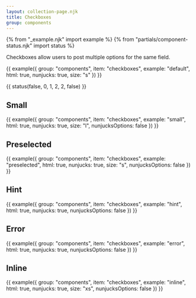 ```yaml
---
layout: collection-page.njk
title: Checkboxes
group: components
---
```


{% from "_example.njk" import example %}
{% from "partials/component-status.njk" import status %}

Checkboxes allow users to post multiple options for the same field.

{{ example({ group: "components", item: "checkboxes", example: "default", html: true, nunjucks: true, size: "s" }) }}

{{ status(false, 0, 1, 2, 2, false) }}

## Small

{{ example({ group: "components", item: "checkboxes", example: "small", html: true, nunjucks: true, size: "l", nunjucksOptions: false }) }}

## Preselected

{{ example({ group: "components", item: "checkboxes", example: "preselected", html: true, nunjucks: true, size: "s", nunjucksOptions: false }) }}

## Hint

{{ example({ group: "components", item: "checkboxes", example: "hint", html: true, nunjucks: true, nunjucksOptions: false }) }}

## Error

{{ example({ group: "components", item: "checkboxes", example: "error", html: true, nunjucks: true, nunjucksOptions: false }) }}

## Inline

{{ example({ group: "components", item: "checkboxes", example: "inline", html: true, nunjucks: true, size: "xs", nunjucksOptions: false }) }}
